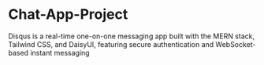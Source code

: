 # Chat-App-Project
 Disqus is a real-time one-on-one messaging app built with the MERN stack, Tailwind CSS, and DaisyUI, featuring secure authentication and WebSocket-based instant messaging
